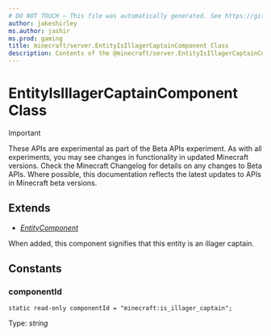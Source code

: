 ```yaml
---
# DO NOT TOUCH — This file was automatically generated. See https://github.com/mojang/minecraftapidocsgenerator to modify descriptions, examples, etc.
author: jakeshirley
ms.author: jashir
ms.prod: gaming
title: minecraft/server.EntityIsIllagerCaptainComponent Class
description: Contents of the @minecraft/server.EntityIsIllagerCaptainComponent class.
---
```

# EntityIsIllagerCaptainComponent Class
>[!IMPORTANT]
>These APIs are experimental as part of the Beta APIs experiment. As with all experiments, you may see changes in functionality in updated Minecraft versions. Check the Minecraft Changelog for details on any changes to Beta APIs. Where possible, this documentation reflects the latest updates to APIs in Minecraft beta versions.
## Extends
- [*EntityComponent*](EntityComponent.md)

When added, this component signifies that this entity is an illager captain.

## Constants

### **componentId**
`static read-only componentId = "minecraft:is_illager_captain";`

Type: *string*
